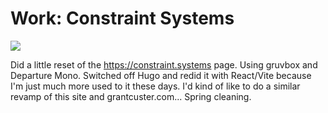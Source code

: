 # Work: Constraint Systems

![](https://grant-uploader.s3.amazonaws.com/2025-03-23-15-09-08-2000.jpg)

Did a little reset of the https://constraint.systems page. Using gruvbox and Departure Mono. Switched off Hugo and redid it with React/Vite because I'm just much more used to it these days. I'd kind of like to do a similar revamp of this site and grantcuster.com... Spring cleaning.